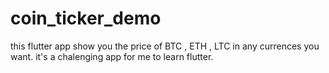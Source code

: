 # coin_ticker_demo

 this flutter app show you the price of BTC , ETH , LTC in any currences you want.
 it's a chalenging app for me to learn flutter.
